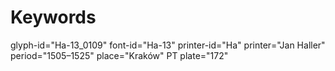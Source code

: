 # Keywords
glyph-id="Ha-13_0109"
font-id="Ha-13"
printer-id="Ha"
printer="Jan Haller"
period="1505–1525"
place="Kraków"
PT plate="172"
